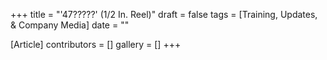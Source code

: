 +++
title = "'47?????' (1/2 In. Reel)"
draft = false
tags = [Training, Updates, & Company Media]
date = ""

[Article]
contributors = []
gallery = []
+++